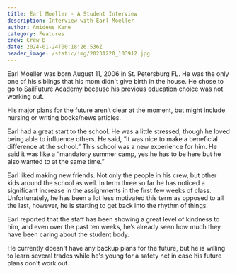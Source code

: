 ```yaml
---
title: Earl Moeller - A Student Interview
description: Interview with Earl Moeller
author: Amideus Kane
category: Features
crew: Crew B
date: 2024-01-24T00:18:26.536Z
header_image: /static/img/20231220_103912.jpg
---
```

Earl Moeller was born August 11, 2006 in St. Petersburg FL. He was the only one of his siblings that his mom didn't give birth in the house. He chose to go to SailFuture Academy because his previous education choice was not working out. 

His major plans for the future aren’t clear at the moment, but might include nursing or writing books/news articles. 

Earl had a great start to the school. He was a little stressed, though he loved being able to influence others. He said, “it was nice to make a beneficial difference at the school.” This school was a new experience for him. He said it was like a “mandatory summer camp, yes he has to be here but he also wanted to at the same time.” 

Earl liked making new friends. Not only the people in his crew, but other kids around the school as well. In term three so far he has noticed a significant increase in the assignments in the first few weeks of class. Unfortunately, he has been a lot less motivated this term as opposed to all the last, however, he is starting to get back into the rhythm of things. 

Earl reported that the staff has been showing a great level of kindness to him, and even over the past ten weeks, he’s already seen how much they have been caring about the student body. 

He currently doesn't have any backup plans for the future, but he is willing to learn several trades while he's young for a safety net in case his future plans don't work out. 
